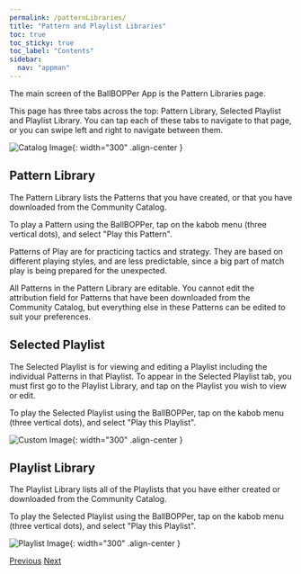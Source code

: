 ```yaml
---
permalink: /patternLibraries/
title: "Pattern and Playlist Libraries"
toc: true
toc_sticky: true
toc_label: "Contents"
sidebar:
  nav: "appman"
---
```

The main screen of the BallBOPPer App is the Pattern Libraries page.

This page has three tabs across the top: Pattern Library, Selected Playlist and Playlist Library. You can tap each of these tabs to navigate to that page, or you can swipe left and right to navigate between them.

![Catalog Image](../assets/images/Libraries500.jpg){: width="300" .align-center } 

## Pattern Library
The Pattern Library lists the Patterns that you have created, or that you have downloaded from the Community Catalog. 

To play a Pattern using the BallBOPPer, tap on the kabob menu (three vertical dots), and select "Play this Pattern".

Patterns of Play are for practicing tactics and strategy. They are based on different playing styles, and are less predictable, since a big part of match play is being prepared for the unexpected.

All Patterns in the Pattern Library are editable. You cannot edit the attribution field for Patterns that have been downloaded from the Community Catalog, but everything else in these Patterns can be edited to suit your preferences.

## Selected Playlist
The Selected Playlist is for viewing and editing a Playlist including the individual Patterns in that Playlist. To appear in the Selected Playlist tab, you must first go to the Playlist Library, and tap on the Playlist you wish to view or edit.

To play the Selected Playlist using the BallBOPPer, tap on the kabob menu (three vertical dots), and select "Play this Playlist".

![Custom Image](../assets/images/SelectedPlaylist500.jpg){: width="300" .align-center } 

## Playlist Library
The Playlist Library lists all of the Playlists that you have either created or downloaded from the Community Catalog.

To play the Selected Playlist using the BallBOPPer, tap on the kabob menu (three vertical dots), and select "Play this Playlist".

![Playlist Image](../assets/images/Playlists500.jpg){: width="300" .align-center } 

  <nav class="pagination">
      <a href="/BallBOPPer/appmanintro/" class="pagination--pager" title="Play a Pattern">Previous</a>
      <a href="/BallBOPPer/patternDesigner/" class="pagination--pager" title="Pattern Designer">Next</a> 
  </nav>
